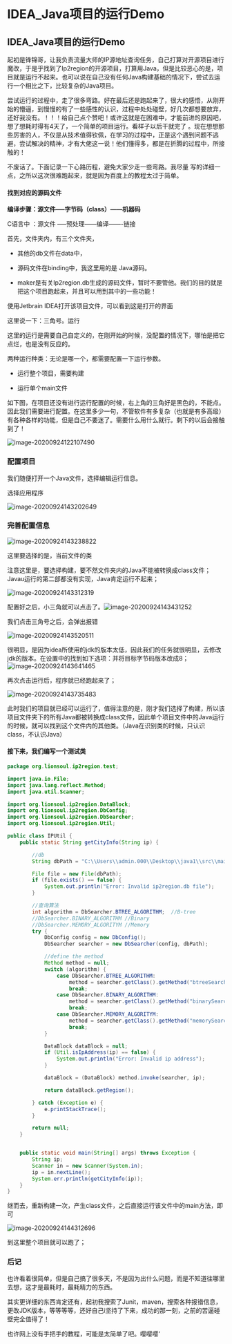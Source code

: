 # IDEA_Java项目的运行Demo




## IDEA_Java项目的运行Demo

起初是锋锦哥，让我负责流量大师的IP源地址查询任务，自己打算对开源项目进行魔改，于是乎找到了Ip2region的开源项目，打算用Java，但是比较恶心的是，项目就是运行不起来。也可以说在自己没有任何Java构建基础的情况下，尝试去运行一个相比之下，比较复杂的Java项目。

尝试运行的过程中，走了很多弯路。好在最后还是跑起来了，很大的感悟，从刚开始的懵逼，到慢慢的有了一些感性的认识，过程中处处碰壁，好几次都想要放弃，还好我没有。！！！给自己点个赞吧！或许这就是在困难中，才能前进的原因吧，想了想耗时得有4天了，一个简单的项目运行。看样子以后干就完了 。现在想想那些厉害的人，不仅是从技术值得钦佩，在学习的过程中，正是这个遇到问题不逃避，尝试解决的精神，才有大佬这一说！他们懂得多，都是在折腾的过程中，所接触的！

不废话了。下面记录一下心路历程，避免大家少走一些弯路。我尽量 写的详细一点，之所以这次很难跑起来，就是因为百度上的教程太过于简单。

#### 找到对应的源码文件

**编译步骤：源文件—–字节码（class）——机器码**

C语言中 ：源文件 —–预处理——编译——-链接



首先，文件夹内，有三个文件夹，

- 其他的db文件在data中，

- 源码文件在binding中，我这里用的是 Java源码。
- maker是有关Ip2region.db生成的源码文件，暂时不要管他。我们的目的就是把这个项目跑起来，并且可以用到其中的一些功能！

使用Jetbrain IDEA打开该项目文件，可以看到这是打开的界面

这里说一下：三角号。运行

​	这里的运行是需要自己自定义的，在刚开始的时候，没配置的情况下，哪怕是把它点烂，也是没有反应的。

两种运行种类：无论是哪一个，都需要配置一下运行参数。

- 运行整个项目，需要构建

- 运行单个main文件



如下图，在项目还没有进行运行配置的时候，右上角的三角好是黑色的，不能点。因此我们需要进行配置。在这里多少一句，不管软件有多复杂（也就是有多高级）有各种各样的功能，但是自己不要迷了。需要什么用什么就行。剩下的以后会接触到了！



![image-20200924122107490](https://gitee.com/ymyguang/picture/raw/master/img/image-20200924122107490.png)



### 配置项目

我们随便打开一个Java文件，选择编辑运行信息。

选择应用程序

![image-20200924143202649](https://gitee.com/ymyguang/picture/raw/master/img/image-20200924143238822.png)

### 完善配置信息

![image-20200924143238822](https://gitee.com/ymyguang/picture/raw/master/img/image-20200924143202649.png)

这里要选择的是，当前文件的类



注意这里是，要选择构建，要不然文件夹内的Java不能被转换成class文件；Javau运行的第二部都没有实现，Java肯定运行不起来；

![image-20200924143312319](https://gitee.com/ymyguang/picture/raw/master/img/image-20200924143312319.png)





配置好之后，小三角就可以点击了。![image-20200924143431252](https://gitee.com/ymyguang/picture/raw/master/img/image-20200924143431252.png)





我们点击三角号之后，会弹出报错

![image-20200924143520511](https://gitee.com/ymyguang/picture/raw/master/img/image-20200924143641465.png)

很明显，是因为idea所使用的jdk的版本太低，因此我们的任务就很明显，去修改jdk的版本。在设置中的找到如下选项：并将目标字节码版本改成8；	
![image-20200924143641465](https://gitee.com/ymyguang/picture/raw/master/img/image-20200924143520511.png)

再次点击运行后，程序就已经跑起来了；

![image-20200924143735483](https://gitee.com/ymyguang/picture/raw/master/img/image-20200924143735483.png)





此时我们的项目就已经可以运行了，值得注意的是，刚才我们选择了构建，所以该项目文件夹下的所有Java都被转换成class文件，因此单个项目文件中的Java运行的时候，就可以找到这个文件内的其他类。（Java在识别类的时候，只认识class，不认识Java）



#### 接下来，我们编写一个测试类

```java
package org.lionsoul.ip2region.test;

import java.io.File;
import java.lang.reflect.Method;
import java.util.Scanner;

import org.lionsoul.ip2region.DataBlock;
import org.lionsoul.ip2region.DbConfig;
import org.lionsoul.ip2region.DbSearcher;
import org.lionsoul.ip2region.Util;

public class IPUtil {
    public static String getCityInfo(String ip) {

        //db
        String dbPath = "C:\\Users\\admin.000\\Desktop\\java1\\src\\main\\java\\org\\lionsoul\\ip2region\\test\\ip2region.db";  //这里填写IP2region的绝对路径即可

        File file = new File(dbPath);
        if (file.exists() == false) {
            System.out.println("Error: Invalid ip2region.db file");
        }

        //查询算法
        int algorithm = DbSearcher.BTREE_ALGORITHM;  //B-tree
        //DbSearcher.BINARY_ALGORITHM //Binary
        //DbSearcher.MEMORY_ALGORITYM //Memory
        try {
            DbConfig config = new DbConfig();
            DbSearcher searcher = new DbSearcher(config, dbPath);

            //define the method
            Method method = null;
            switch (algorithm) {
                case DbSearcher.BTREE_ALGORITHM:
                    method = searcher.getClass().getMethod("btreeSearch", String.class);
                    break;
                case DbSearcher.BINARY_ALGORITHM:
                    method = searcher.getClass().getMethod("binarySearch", String.class);
                    break;
                case DbSearcher.MEMORY_ALGORITYM:
                    method = searcher.getClass().getMethod("memorySearch", String.class);
                    break;
            }

            DataBlock dataBlock = null;
            if (Util.isIpAddress(ip) == false) {
                System.out.println("Error: Invalid ip address");
            }

            dataBlock = (DataBlock) method.invoke(searcher, ip);

            return dataBlock.getRegion();

        } catch (Exception e) {
            e.printStackTrace();
        }

        return null;
    }


    public static void main(String[] args) throws Exception {
        String ip;
        Scanner in = new Scanner(System.in);
        ip = in.nextLine();
        System.err.println(getCityInfo(ip));
    }
}
```

继而去，重新构建一次，产生class文件，之后直接运行该文件中的main方法，即可

![image-20200924144312696](https://gitee.com/ymyguang/picture/raw/master/img/image-20200924144312696.png)

到这里整个项目就可以跑了；



### 后记

也许看着很简单，但是自己搞了很多天，不是因为出什么问题，而是不知道往哪里去想，这才是最耗时，最耗精力的东西。

其实更详细的东西肯定还有，起初我搜索了Junit，maven，搜索各种报错信息，更改JDK版本，等等等等，还好自己i坚持了下来，成功的那一刻，之前的苦逼碰壁完全值得了！

也许网上没有手把手的教程，可能是太简单了吧。嘤嘤嘤‘
